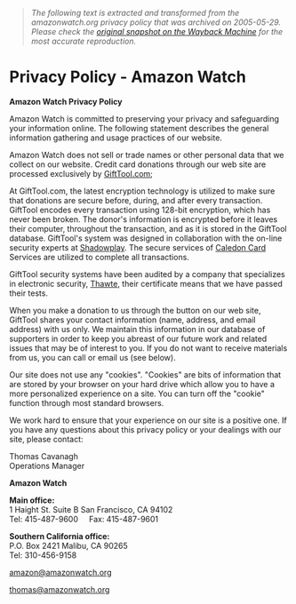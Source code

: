 > *The following text is extracted and transformed from the amazonwatch.org privacy policy that was archived on 2005-05-29. Please check the [original snapshot on the Wayback Machine](https://web.archive.org/web/20050529083953id_/http%3A//www.amazonwatch.org/privacy.php) for the most accurate reproduction.*

# Privacy Policy - Amazon Watch

**Amazon Watch Privacy Policy**

Amazon Watch is committed to preserving your privacy and safeguarding your information online. The following statement describes the general information gathering and usage practices of our website.

Amazon Watch does not sell or trade names or other personal data that we collect on our website. Credit card donations through our web site are processed exclusively by [GiftTool.com](http://www.gifttool.com/); 

At GiftTool.com, the latest encryption technology is utilized to make sure that donations are secure before, during, and after every transaction. GiftTool encodes every transaction using 128-bit encryption, which has never been broken. The donor's information is encrypted before it leaves their computer, throughout the transaction, and as it is stored in the GiftTool database. GiftTool's system was designed in collaboration with the on-line security experts at [Shadowplay](http://www.shadowplay.net/). The secure services of [Caledon Card](http://www.caledoncard.com/) Services are utilized to complete all transactions. 

GiftTool security systems have been audited by a company that specializes in electronic security, [Thawte](http://www.thawte.com/), their certificate means that we have passed their tests. 

When you make a donation to us through the button on our web site, GiftTool shares your contact information (name, address, and email address) with us only. We maintain this information in our database of supporters in order to keep you abreast of our future work and related issues that may be of interest to you. If you do not want to receive materials from us, you can call or email us (see below).

Our site does not use any "cookies". "Cookies" are bits of information that are stored by your browser on your hard drive which allow you to have a more personalized experience on a site. You can turn off the "cookie" function through most standard browsers.

We work hard to ensure that your experience on our site is a positive one. If you have any questions about this privacy policy or your dealings with our site, please contact: 

Thomas Cavanagh  
Operations Manager 

**Amazon Watch**

**Main office:**  
1 Haight St. Suite B San Francisco, CA 94102  
Tel: 415-487-9600     Fax: 415-487-9601

**Southern California office:**  
P.O. Box 2421 Malibu, CA 90265  
Tel: 310-456-9158

[amazon@amazonwatch.org](mailto:amazon@amazonwatch.org)

[thomas@amazonwatch.org](mailto:thomas@amazonwatch.org)  

